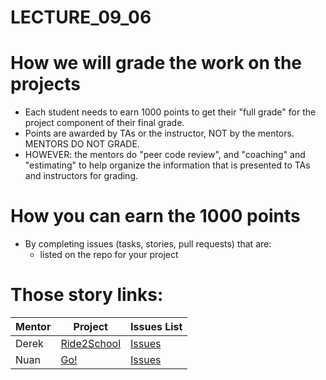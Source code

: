 # LECTURE_09_06


# How we will grade the work on the projects

* Each student needs to earn 1000 points to get their "full grade" for the project component of their final grade.
* Points are awarded by TAs or the instructor, NOT by the mentors.  MENTORS DO NOT GRADE.
* HOWEVER: the mentors do "peer code review", and "coaching" and "estimating" to help organize the information that is presented to TAs and instructors for grading.

# How you can earn the 1000 points

* By completing issues (tasks, stories, pull requests) that are:
   * listed on the repo for your project
   
   
# Those story links:

| Mentor | Project | Issues List |  
|-|-|-|
|  Derek | [Ride2School](https://github.com/ucsb-cs56-webapps/ucsb-cs56-ride2school) | [Issues](#)|
| 	Nuan	|[Go!](https://github.com/ucsb-cs56-webapps/ucsb-cs56-go)| [Issues](#)|



